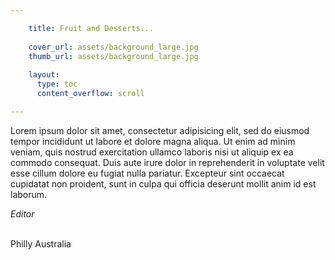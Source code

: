 ```yaml
---

    title: Fruit and Desserts...
    
    cover_url: assets/background_large.jpg
    thumb_url: assets/background_large.jpg
    
    layout:
      type: toc
      content_overflow: scroll

---
```


Lorem ipsum dolor sit amet, consectetur adipisicing elit, sed do eiusmod tempor incididunt ut labore et dolore magna aliqua. Ut enim ad minim veniam, quis nostrud exercitation ullamco laboris nisi ut aliquip ex ea commodo consequat. Duis aute irure dolor in reprehenderit in voluptate velit esse cillum dolore eu fugiat nulla pariatur. Excepteur sint occaecat cupidatat non proident, sunt in culpa qui officia deserunt mollit anim id est laborum.


<p>
  <em>Editor</em></br></br>
</p>
<p>  Philly Australia
</p>
